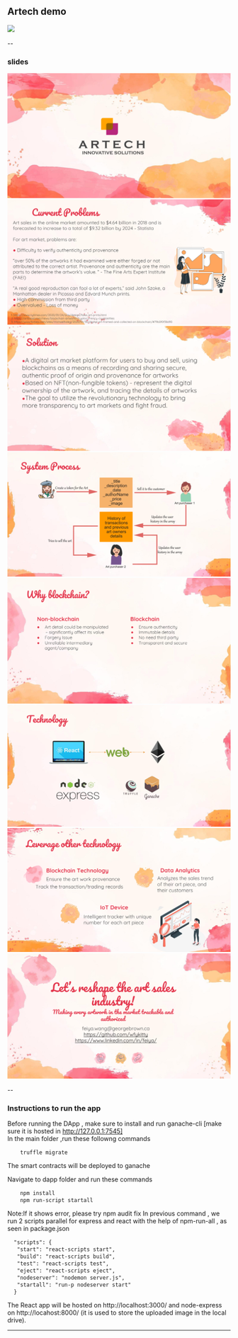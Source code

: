 ## Artech demo
![](./notes/demo.gif) 

-- 
### slides
![](./notes/1.png)
![](./notes/3.png)
![](./notes/4.png)
![](./notes/5.png)
![](./notes/6.png)
![](./notes/7.png)
![](./notes/8.png)
![](./notes/9.png)

--
### Instructions to run the app

Before running the DApp , make sure to install and run ganache-cli [make sure it is hosted in http://127.0.0.1:7545]<br/>
In the main folder ,run these followng commands

        truffle migrate
        
The smart contracts will be deployed to ganache<br/>

Navigate to dapp folder and run these commands<br/>

        npm install
        npm run-script startall
        
   Note:If it shows error, please try npm audit fix
   In previous command , we run 2 scripts parallel for express and react with the help of npm-run-all , as seen in package.json<br/>
   ```
     "scripts": {
      "start": "react-scripts start",
      "build": "react-scripts build",
      "test": "react-scripts test",
      "eject": "react-scripts eject",
      "nodeserver": "nodemon server.js",
      "startall": "run-p nodeserver start"
     }
  ```
  The React app will be hosted on http://localhost:3000/ and node-express on http://locahost:8000/ (it is used to store the uploaded image in the local drive).<br/>
  
   
  ---
 
